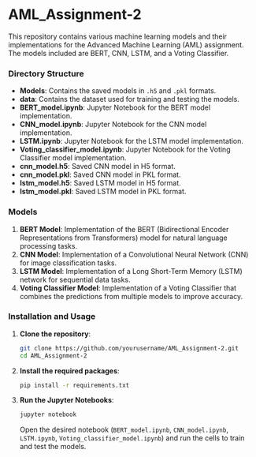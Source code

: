 # AML_Assignment-2

This repository contains various machine learning models and their implementations for the Advanced Machine Learning (AML) assignment. The models included are BERT, CNN, LSTM, and a Voting Classifier.

### Directory Structure

- **Models**: Contains the saved models in `.h5` and `.pkl` formats.
- **data**: Contains the dataset used for training and testing the models.
- **BERT_model.ipynb**: Jupyter Notebook for the BERT model implementation.
- **CNN_model.ipynb**: Jupyter Notebook for the CNN model implementation.
- **LSTM.ipynb**: Jupyter Notebook for the LSTM model implementation.
- **Voting_classifier_model.ipynb**: Jupyter Notebook for the Voting Classifier model implementation.
- **cnn_model.h5**: Saved CNN model in H5 format.
- **cnn_model.pkl**: Saved CNN model in PKL format.
- **lstm_model.h5**: Saved LSTM model in H5 format.
- **lstm_model.pkl**: Saved LSTM model in PKL format.

### Models

1. **BERT Model**: Implementation of the BERT (Bidirectional Encoder Representations from Transformers) model for natural language processing tasks.
2. **CNN Model**: Implementation of a Convolutional Neural Network (CNN) for image classification tasks.
3. **LSTM Model**: Implementation of a Long Short-Term Memory (LSTM) network for sequential data tasks.
4. **Voting Classifier Model**: Implementation of a Voting Classifier that combines the predictions from multiple models to improve accuracy.

### Installation and Usage

1. **Clone the repository**:
   ```bash
   git clone https://github.com/yourusername/AML_Assignment-2.git
   cd AML_Assignment-2
   ```

2. **Install the required packages**:
   ```bash
   pip install -r requirements.txt
   ```

3. **Run the Jupyter Notebooks**:
   ```bash
   jupyter notebook
   ```
   Open the desired notebook (`BERT_model.ipynb`, `CNN_model.ipynb`, `LSTM.ipynb`, `Voting_classifier_model.ipynb`) and run the cells to train and test the models.

